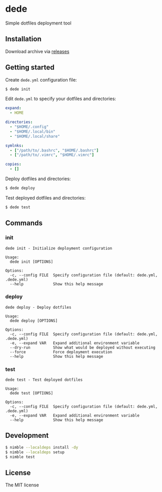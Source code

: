 # dede

Simple dotfiles deployment tool

## Installation

Download archive via [releases](https://github.com/sasaplus1/dede/releases)

## Getting started

Create `dede.yml` configuration file:

```sh
$ dede init
```

Edit `dede.yml` to specify your dotfiles and directories:

```yml
expand:
  - HOME

directories:
  - "$HOME/.config"
  - "$HOME/.local/bin"
  - "$HOME/.local/share"

symlnks:
  - ["/path/to/.bashrc", "$HOME/.bashrc"]
  - ["/path/to/.vimrc", "$HOME/.vimrc"]

copies:
  - []
```

Deploy dotfiles and directories:

```sh
$ dede deploy
```

Test deployed dotfiles and directories:

```sh
$ dede test
```

## Commands

### init

```
dede init - Initialize deployment configuration

Usage:
  dede init [OPTIONS]

Options:
  -c, --config FILE  Specify configuration file (default: dede.yml, .dede.yml)
  --help             Show this help message
```

### deploy

```
dede deploy - Deploy dotfiles

Usage:
  dede deploy [OPTIONS]

Options:
  -c, --config FILE  Specify configuration file (default: dede.yml, .dede.yml)
  -e, --expand VAR   Expand additional environment variable
  --dry-run          Show what would be deployed without executing
  --force            Force deployment execution
  --help             Show this help message
```

### test

```
dede test - Test deployed dotfiles

Usage:
  dede test [OPTIONS]

Options:
  -c, --config FILE  Specify configuration file (default: dede.yml, .dede.yml)
  -e, --expand VAR   Expand additional environment variable
  --help             Show this help message
```

## Development

```sh
$ nimble --localdeps install -dy
$ nimble --localdeps setup
$ nimble test
```

## License

The MIT license
